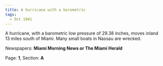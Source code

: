 ```yaml
---  
title: A hurricane with a barometric  
tags:  
  - Oct 1941  
---  
```

  
A hurricane, with a barometric low pressure of 29.38 inches, moves inland 13 miles south of Miami. Many small boats in Nassau are wrecked.  
  
Newspapers: **Miami Morning News or The Miami Herald**  
  
Page: **1**, Section: **A** 
